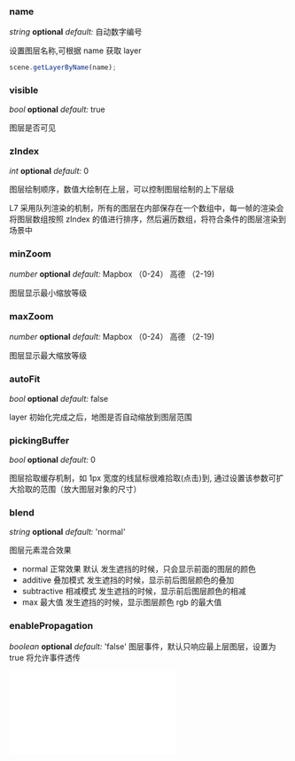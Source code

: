 
### name

<description> _string_ **optional** _default:_ 自动数字编号</description>

设置图层名称,可根据 name 获取 layer

```javascript
scene.getLayerByName(name);
```

### visible

<description> _bool_ **optional** _default:_ true</description>

图层是否可见

### zIndex

<description> _int_ **optional** _default:_ 0</description>

图层绘制顺序，数值大绘制在上层，可以控制图层绘制的上下层级

L7 采用队列渲染的机制，所有的图层在内部保存在一个数组中，每一帧的渲染会将图层数组按照 zIndex 的值进行排序，然后遍历数组，将符合条件的图层渲染到场景中

### minZoom

<description> _number_ **optional** _default:_ Mapbox （0-24） 高德 （2-19)</description>

图层显示最小缩放等级

### maxZoom

<description> _number_ **optional** _default:_ Mapbox （0-24） 高德 （2-19)</description>

图层显示最大缩放等级

### autoFit

<description> _bool_ **optional** _default:_ false</description>

layer 初始化完成之后，地图是否自动缩放到图层范围

### pickingBuffer

<description> _bool_ **optional** _default:_ 0</description>

图层拾取缓存机制，如 1px 宽度的线鼠标很难拾取(点击)到, 通过设置该参数可扩大拾取的范围（放大图层对象的尺寸）

### blend

<description> _string_ **optional** _default:_ 'normal'</description>

图层元素混合效果

- normal 正常效果 默认 发生遮挡的时候，只会显示前面的图层的颜色
- additive 叠加模式 发生遮挡的时候，显示前后图层颜色的叠加
- subtractive 相减模式 发生遮挡的时候，显示前后图层颜色的相减
- max 最大值 发生遮挡的时候，显示图层颜色 rgb 的最大值

### enablePropagation

<description> _boolean_ **optional** _default:_ 'false'</description>
图层事件，默认只响应最上层图层，设置为true 将允许事件透传


<embed src="@/docs/common/layer/mask_options.zh.md"></embed>






